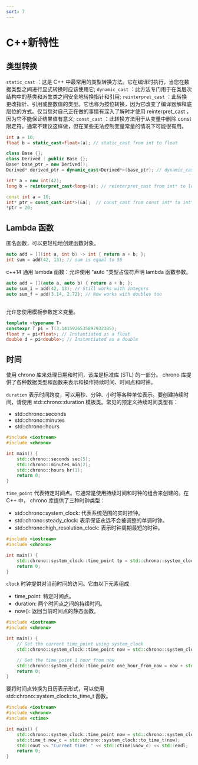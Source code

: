 ```yaml
---
sort: 7
---
```


# C++新特性

## 类型转换

`static_cast` ：这是 C++ 中最常用的类型转换方法。它在编译时执行，当您在数据类型之间进行显式转换时应该使用它;
`dynamic_cast` ：此方法专门用于在类层次结构中的基类和派生类之间安全地转换指针和引用;
`reinterpret_cast` ：此转换更改指针、引用或整数值的类型。它也称为按位转换，因为它改变了编译器解释底层位的方式。仅当您对自己正在做的事情有深入了解时才使用 reinterpret_cast ，因为它不能保证结果值有意义;
`const_cast` ：此转换方法用于从变量中删除 const 限定符。通常不建议这样做，但在某些无法控制变量常量的情况下可能很有用。
```c++
int a = 10;
float b = static_cast<float>(a); // static_cast from int to float

class Base {};
class Derived : public Base {};
Base* base_ptr = new Derived();
Derived* derived_ptr = dynamic_cast<Derived*>(base_ptr); // dynamic_cast from Base* to Derived*

int* a = new int(42);
long b = reinterpret_cast<long>(a); // reinterpret_cast from int* to long

const int a = 10;
int* ptr = const_cast<int*>(&a);  // const_cast from const int* to int*
*ptr = 20;
```

## Lambda 函数

匿名函数，可以更轻松地创建函数对象。

```c++
auto add = [](int a, int b) -> int { return a + b; };
int sum = add(42, 13); // sum is equal to 55
```

c++14 通用 lambda 函数：允许使用 "auto "类型占位符声明 lambda 函数参数。
```c++
auto add = [](auto a, auto b) { return a + b; };
auto sum_i = add(42, 13); // Still works with integers
auto sum_f = add(3.14, 2.72); // Now works with doubles too
```

## 

允许您使用模板参数定义变量。
```c++
template <typename T>
constexpr T pi = T(3.1415926535897932385);
float r = pi<float>; // Instantiated as a float
double d = pi<double>; // Instantiated as a double
```

## 时间

使用 chrono 库来处理日期和时间，该库是标准库 (STL) 的一部分。 chrono 库提供了各种数据类型和函数来表示和操作持续时间、时间点和时钟。

`duration` 表示时间跨度，可以用秒、分钟、小时等各种单位表示。要创建持续时间，请使用 std::chrono::duration 模板类。常见的预定义持续时间类型有：
- std::chrono::seconds
- std::chrono::minutes
- std::chrono::hours

```c++
#include <iostream>
#include <chrono>

int main() {
    std::chrono::seconds sec(5);
    std::chrono::minutes min(2);
    std::chrono::hours hr(1);
    return 0;
}
```

`time_point` 代表特定时间点。它通常是使用持续时间和时钟的组合来创建的。在 C++ 中， chrono 库提供了三种时钟类型：
- std::chrono::system_clock: 代表系统范围的实时挂钟。
- std::chrono::steady_clock: 表示保证永远不会被调整的单调时钟。
- std::chrono::high_resolution_clock: 表示时钟周期最短的时钟。

```c++
#include <iostream>
#include <chrono>

int main() {
    std::chrono::system_clock::time_point tp = std::chrono::system_clock::now();
    return 0;
}
```

`clock` 时钟提供对当前时间的访问。它由以下元素组成
- time_point: 特定时间点。
- duration: 两个时间点之间的持续时间。
- now(): 返回当前时间点的静态函数。

```c++
#include <iostream>
#include <chrono>

int main() {
    // Get the current time_point using system_clock
    std::chrono::system_clock::time_point now = std::chrono::system_clock::now();

    // Get the time_point 1 hour from now
    std::chrono::system_clock::time_point one_hour_from_now = now + std::chrono::hours(1);
    return 0;
}
```

要将时间点转换为日历表示形式，可以使用 std::chrono::system_clock::to_time_t 函数。

```c++
#include <iostream>
#include <chrono>
#include <ctime>

int main() {
    std::chrono::system_clock::time_point now = std::chrono::system_clock::now();
    std::time_t now_c = std::chrono::system_clock::to_time_t(now);
    std::cout << "Current time: " << std::ctime(&now_c) << std::endl;
    return 0;
}
```
